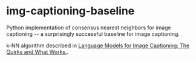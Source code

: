 # img-captioning-baseline
Python implementation of consensus nearest neighbors for image captioning -- a surprisingly successful baseline for image captioning.

k-NN algorithm described in [Language Models for Image Captioning: The Quirks and What Works.](https://arxiv.org/pdf/1505.01809.pdf).
